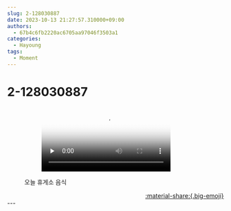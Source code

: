 ```yaml
---
slug: 2-128030887
date: 2023-10-13 21:27:57.310000+09:00
authors:
  - 67b4c6fb2220ac6705aa97046f3503a1
categories:
  - Hayoung
tags:
  - Moment
---
```


# 2-128030887

<div class="post-container" markdown="1">
<div class="content-container md-sidebar__scrollwrap" markdown="1">


<figure markdown="1">

<figure markdown="1">
<video controls="controls" preload="none" poster="/assets/videos/weverse_3-896616-thumb.jpg">
<source src="/assets/videos/weverse_3-896616.mp4#t=1" type="video/mp4">
Your browser does not support the video tag.
</video>
</figure>
<figcaption>오늘 휴게소 음식</figcaption>
</figure>


</div>
</div>

<div style="text-align: right;" markdown="1">
<a href="https://weverse.io/fromis9/moment/67b4c6fb2220ac6705aa97046f3503a1/post/2-128030887" style="text-align: right;">:material-share:{.big-emoji}</a>
</div>
---
